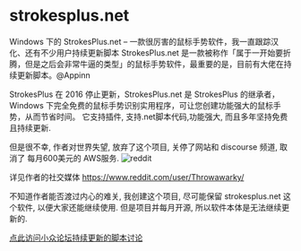 # strokesplus.net

Windows 下的 StrokesPlus.net – 一款很厉害的鼠标手势软件，我一直跟踪汉化、还有不少用户持续更新脚本
StrokesPlus.net 是一款被称作「属于一开始要折腾，但是之后会非常牛逼的类型」的鼠标手势软件，最重要的是，目前有大佬在持续更新脚本。@Appinn

StrokesPlus 在 2016 停止更新，StrokesPlus.net 是 StrokesPlus 的继承者，Windows 下完全免费的鼠标手势识别实用程序，可让您创建功能强大的鼠标手势，从而节省时间。
它支持插件, 支持.net脚本代码,功能强大, 而且多年坚持免费且持续更新.

但是很不幸, 作者对世界失望, 放弃了这个项目, 关停了网站和 discourse 频道, 取消了 每月600美元的 AWS服务.
![reddit](https://h1.appinn.me/file/1734494463076_image.png)

详见作者的社交媒体 https://www.reddit.com/user/Throwawarky/

不知道作者能否渡过内心的难关, 我创建这个项目, 尽可能保留 strokesplus.net 这个软件, 以便大家还能继续使用.
但是项目并每月开源, 所以软件本体是无法继续更新的. 

[点此访问小众论坛持续更新的脚本讨论](https://meta.appinn.net/t/topic/29815)



